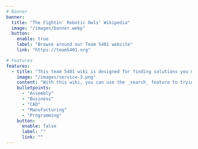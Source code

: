 ```yaml
---
# Banner
banner:
  title: "The Fightin' Robotic Owls' Wikipedia"
  image: "/images/banner.webp"
  button:
    enable: true
    label: "Browse around our Team 5401 website"
    link: "https://team5401.org"

# Features
features:
  - title: "This team 5401 wiki is designed for finding solutions you may not know how to do"
    image: "/images/service-3.png"
    content: "With this wiki, you can use the _search_ feature to trying finding a solution to what you're doing. As this being something you find info from, this is also something you can put info in."
    bulletpoints:
      - "Assembly"
      - "Business"
      - "CAD"
      - "Manufacturing"
      - "Programming"
    button:
      enable: false
      label: ""
      link: ""
---
```

